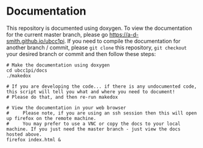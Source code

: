 # Documentation

This repository is documented using doxygen. To view the documentation for the current master branch, please go <https://a-d-smith.github.io/ubcc1pi>.
If you need to compile the documentation for another branch / commit, please `git clone` this repository, `git checkout` your desired branch
or commit and then follow these steps:

```
# Make the documentation using doxygen
cd ubcc1pi/docs
./makedox

# If you are developing the code... if there is any undocumented code, this script will tell you what and where you need to document!
# Please do that, and then re-run makedox 

# View the documentation in your web browser
#     Please note, if you are using an ssh session then this will open up firefox on the remote machine.
#     You may prefer to use a VNC or copy the docs to your local machine. If you just need the master branch - just view the docs hosted above.
firefox index.html &
```
